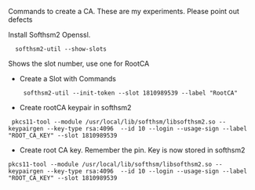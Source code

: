 Commands to create a CA. These are my experiments. Please point out defects

Install Softhsm2
Openssl.

  ```
    softhsm2-util --show-slots
  ```
   Shows the slot number, use one for RootCA
* Create a Slot with Commands
  ```
   softhsm2-util --init-token --slot 1810989539 --label "RootCA"

  ```
* Create rootCA keypair in softhsm2
```
 pkcs11-tool --module /usr/local/lib/softhsm/libsofthsm2.so --keypairgen --key-type rsa:4096  --id 10 --login --usage-sign --label "ROOT_CA_KEY" --slot 1810989539
```
* Create root CA key. Remember the pin. Key is now stored in softhsm2
```
pkcs11-tool --module /usr/local/lib/softhsm/libsofthsm2.so --keypairgen --key-type rsa:4096  --id 10 --login --usage-sign --label "ROOT_CA_KEY" --slot 1810989539
```
